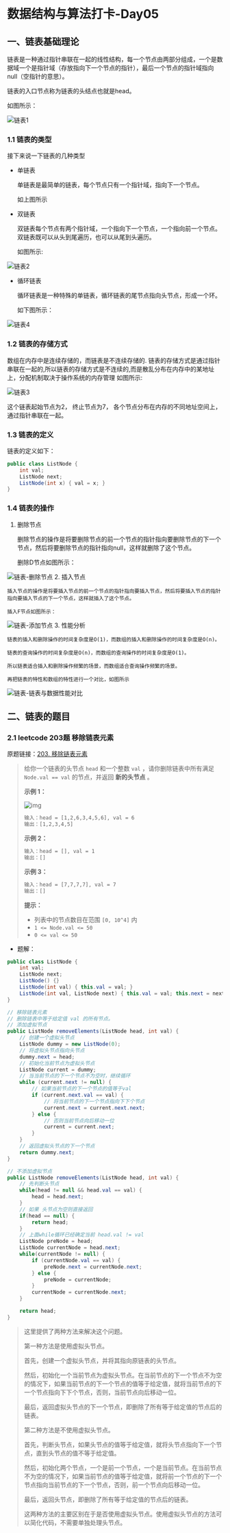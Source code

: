 # 数据结构与算法打卡-Day05

## 一、链表基础理论

链表是一种通过指针串联在一起的线性结构，每一个节点由两部分组成，一个是数据域一个是指针域（存放指向下一个节点的指针），最后一个节点的指针域指向null（空指针的意思）。

链表的入口节点称为链表的头结点也就是head。

如图所示：

![链表1](https://cdn.jsdelivr.net/gh/hiheya/images@master/img/20200806194529815.png)

### 1.1 链表的类型

接下来说一下链表的几种类型

- 单链表

    单链表是最简单的链表，每个节点只有一个指针域，指向下一个节点。
    
    如上图所示
- 双链表

    双链表每个节点有两个指针域，一个指向下一个节点，一个指向前一个节点。双链表既可以从头到尾遍历，也可以从尾到头遍历。

    如图所示:


![链表2](https://cdn.jsdelivr.net/gh/hiheya/images@master/img/20200806194559317.png)

- 循环链表

    循环链表是一种特殊的单链表，循环链表的尾节点指向头节点，形成一个环。
    
    如下图所示：
    

![链表4](https://cdn.jsdelivr.net/gh/hiheya/images@master/img/20200806194629603.png)
    
    
### 1.2 链表的存储方式

数组在内存中是连续存储的，而链表是不连续存储的. 链表的存储方式是通过指针串联在一起的,所以链表的存储方式是不连续的,而是散乱分布在内存中的某地址上，分配机制取决于操作系统的内存管理
如图所示:



![链表3](https://cdn.jsdelivr.net/gh/hiheya/images@master/img/20200806194613920.png)

这个链表起始节点为2， 终止节点为7， 各个节点分布在内存的不同地址空间上，通过指针串联在一起。

### 1.3 链表的定义

链表的定义如下：

```java
public class ListNode {
    int val;
    ListNode next;
    ListNode(int x) { val = x; }
}
```

### 1.4 链表的操作

1. 删除节点

    删除节点的操作是将要删除节点的前一个节点的指针指向要删除节点的下一个节点，然后将要删除节点的指针指向null，这样就删除了这个节点。
    
    删除D节点如图所示：
    

![链表-删除节点](https://cdn.jsdelivr.net/gh/hiheya/images@master/img/20200806195114541-20230310121459257.png)
2. 插入节点

    插入节点的操作是将要插入节点的前一个节点的指针指向要插入节点，然后将要插入节点的指针指向要插入节点的下一个节点，这样就插入了这个节点。
    
    插入F节点如图所示：
    

![链表-添加节点](https://cdn.jsdelivr.net/gh/hiheya/images@master/img/20200806195134331-20230310121503147.png)
3. 性能分析

    链表的插入和删除操作的时间复杂度是O(1)，而数组的插入和删除操作的时间复杂度是O(n)。
    
    链表的查询操作的时间复杂度是O(n)，而数组的查询操作的时间复杂度是O(1)。
    
    所以链表适合插入和删除操作频繁的场景，而数组适合查询操作频繁的场景。
    
    再把链表的特性和数组的特性进行一个对比，如图所示
    

![链表-链表与数据性能对比](https://cdn.jsdelivr.net/gh/hiheya/images@master/img/20200806195200276.png)

## 二、链表的题目

### 2.1 leetcode 203题 移除链表元素

原题链接：[203. 移除链表元素](https://leetcode.cn/problems/remove-linked-list-elements/)

> 给你一个链表的头节点 `head` 和一个整数 `val` ，请你删除链表中所有满足 `Node.val == val` 的节点，并返回 **新的头节点** 。
>
>  
>
> **示例 1：**
>
> ![img](https://cdn.jsdelivr.net/gh/hiheya/images@master/img/removelinked-list.jpg)
>
> ```tex
> 输入：head = [1,2,6,3,4,5,6], val = 6
> 输出：[1,2,3,4,5]
> ```
>
> **示例 2：**
>
> ```tex
> 输入：head = [], val = 1
> 输出：[]
> ```
>
> **示例 3：**
>
> ```tex
> 输入：head = [7,7,7,7], val = 7
> 输出：[]
> ```
>
>  
>
> **提示：**
>
> - 列表中的节点数目在范围 `[0, 10^4]` 内
> - `1 <= Node.val <= 50`
> - `0 <= val <= 50`

- 题解：

```java
public class ListNode {
    int val;
    ListNode next;
    ListNode() {}
    ListNode(int val) { this.val = val; }
    ListNode(int val, ListNode next) { this.val = val; this.next = next; }
}

// 移除链表元素
// 删除链表中等于给定值 val 的所有节点。
// 添加虚拟节点
public ListNode removeElements(ListNode head, int val) {
    // 创建一个虚拟头节点
    ListNode dummy = new ListNode(0);
    // 将虚拟头节点指向头节点
    dummy.next = head;
    // 初始化当前节点为虚拟头节点
    ListNode current = dummy;
    // 当当前节点的下一个节点不为空时，继续循环
    while (current.next != null) {
        // 如果当前节点的下一个节点的值等于val
        if (current.next.val == val) {
            // 将当前节点的下一个节点指向下下个节点
            current.next = current.next.next;
        } else {
            // 否则当前节点向后移动一位
            current = current.next;
        }
    }
    // 返回虚拟头节点的下一个节点
    return dummy.next;
}

// 不添加虚拟节点
public ListNode removeElements(ListNode head, int val) {
    // 先判断头节点
    while(head != null && head.val == val) {
        head = head.next;
    }
    // 如果 头节点为空则直接返回
    if(head == null) {
        return head;
    }
    // 上面while循环已经确定当前 head.val != val
    ListNode preNode = head;
    ListNode currentNode = head.next;
    while(currentNode != null) {
        if (currentNode.val == val) {
            preNode.next = currentNode.next;
        } else {
            preNode = currentNode;
        }
        currentNode = currentNode.next;
    }

    return head;
}
```

> 这里提供了两种方法来解决这个问题。  
>
> 第一种方法是使用虚拟头节点。
>
> 首先，创建一个虚拟头节点，并将其指向原链表的头节点。
>
> 然后，初始化一个当前节点为虚拟头节点。在当前节点的下一个节点不为空的情况下，如果当前节点的下一个节点的值等于给定值，就将当前节点的下一个节点指向下下个节点，否则，当前节点向后移动一位。
>
> 最后，返回虚拟头节点的下一个节点，即删除了所有等于给定值的节点后的链表。  
>
> 
>
> 第二种方法是不使用虚拟头节点。
>
> 首先，判断头节点，如果头节点的值等于给定值，就将头节点指向下一个节点，直到头节点的值不等于给定值。
>
> 然后，初始化两个节点，一个是前一个节点，一个是当前节点。在当前节点不为空的情况下，如果当前节点的值等于给定值，就将前一个节点的下一个节点指向当前节点的下一个节点，否则，前一个节点向后移动一位。
>
> 最后，返回头节点，即删除了所有等于给定值的节点后的链表。
>
> 这两种方法的主要区别在于是否使用虚拟头节点。使用虚拟头节点的方法可以简化代码，不需要单独处理头节点。



